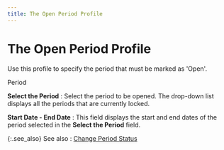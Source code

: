 ```yaml
---
title: The Open Period Profile
---
```


# The Open Period Profile


Use this profile to specify the period that must be marked as 'Open'.


Period


**Select the Period**
: Select the period to be opened. The drop-down list displays all the periods that are currently locked.


**Start Date - End Date**
: This field displays the start and end dates of the period selected in the **Select the Period** field.


{:.see_also}
See also
: [Change Period Status]({{site.sc_baseurl}}/options/acc-info/fiscal-year-and-periods/change_period_status.html)
